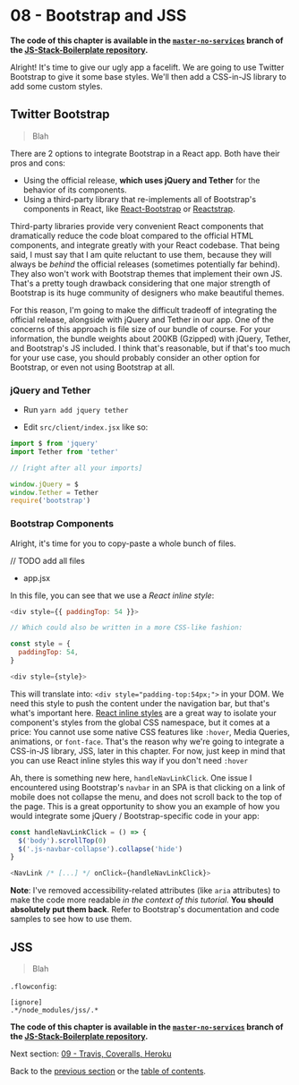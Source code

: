 # 08 - Bootstrap and JSS

**The code of this chapter is available in the [`master-no-services`](https://github.com/verekia/js-stack-boilerplate/tree/master-no-services) branch of the [JS-Stack-Boilerplate repository](https://github.com/verekia/js-stack-boilerplate).**

Alright! It's time to give our ugly app a facelift. We are going to use Twitter Bootstrap to give it some base styles. We'll then add a CSS-in-JS library to add some custom styles.

## Twitter Bootstrap

> Blah

There are 2 options to integrate Bootstrap in a React app. Both have their pros and cons:

- Using the official release, **which uses jQuery and Tether** for the behavior of its components.
- Using a third-party library that re-implements all of Bootstrap's components in React, like [React-Bootstrap](https://react-bootstrap.github.io/) or [Reactstrap](https://reactstrap.github.io/).

Third-party libraries provide very convenient React components that dramatically reduce the code bloat compared to the official HTML components, and integrate greatly with your React codebase. That being said, I must say that I am quite reluctant to use them, because they will always be *behind* the official releases (sometimes potentially far behind). They also won't work with Bootstrap themes that implement their own JS. That's a pretty tough drawback considering that one major strength of Bootstrap is its huge community of designers who make beautiful themes.

For this reason, I'm going to make the difficult tradeoff of integrating the official release, alongside with jQuery and Tether in our app. One of the concerns of this approach is file size of our bundle of course. For your information, the bundle weights about 200KB (Gzipped) with jQuery, Tether, and Bootstrap's JS included. I think that's reasonable, but if that's too much for your use case, you should probably consider an other option for Bootstrap, or even not using Bootstrap at all.

### jQuery and Tether

- Run `yarn add jquery tether`

- Edit `src/client/index.jsx` like so:

```js
import $ from 'jquery'
import Tether from 'tether'

// [right after all your imports]

window.jQuery = $
window.Tether = Tether
require('bootstrap')
```

### Bootstrap Components

Alright, it's time for you to copy-paste a whole bunch of files.

// TODO add all files

- app.jsx

In this file, you can see that we use a *React inline style*:

```js
<div style={{ paddingTop: 54 }}>

// Which could also be written in a more CSS-like fashion:

const style = {
  paddingTop: 54,
}

<div style={style}>
```

This will translate into: `<div style="padding-top:54px;">` in your DOM. We need this style to push the content under the navigation bar, but that's what's important here. [React inline styles](https://speakerdeck.com/vjeux/react-css-in-js) are a great way to isolate your component's styles from the global CSS namespace, but it comes at a price: You cannot use some native CSS features like `:hover`, Media Queries, animations, or `font-face`. That's the reason why we're going to integrate a CSS-in-JS library, JSS, later in this chapter. For now, just keep in mind that you can use React inline styles this way if you don't need `:hover`

Ah, there is something new here, `handleNavLinkClick`. One issue I encountered using Bootstrap's `navbar` in an SPA is that clicking on a link of mobile does not collapse the menu, and does not scroll back to the top of the page. This is a great opportunity to show you an example of how you would integrate some jQuery / Bootstrap-specific code in your app:

```js
const handleNavLinkClick = () => {
  $('body').scrollTop(0)
  $('.js-navbar-collapse').collapse('hide')
}

<NavLink /* [...] */ onClick={handleNavLinkClick}>
```

**Note**: I've removed accessibility-related attributes (like `aria` attributes) to make the code more readable *in the context of this tutorial*. **You should absolutely put them back**. Refer to Bootstrap's documentation and code samples to see how to use them.

## JSS

> Blah

`.flowconfig`:

```flowconfig
[ignore]
.*/node_modules/jss/.*
```

**The code of this chapter is available in the [`master-no-services`](https://github.com/verekia/js-stack-boilerplate/tree/master-no-services) branch of the [JS-Stack-Boilerplate repository](https://github.com/verekia/js-stack-boilerplate).**

Next section: [09 - Travis, Coveralls, Heroku](/tutorial/09-travis-coveralls-heroku)

Back to the [previous section](/tutorial/07-socket-io) or the [table of contents](https://github.com/verekia/js-stack-from-scratch#table-of-contents).
